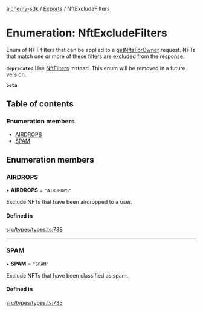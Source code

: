 [alchemy-sdk](../README.md) / [Exports](../modules.md) / NftExcludeFilters

# Enumeration: NftExcludeFilters

Enum of NFT filters that can be applied to a [getNftsForOwner](../classes/NftNamespace.md#getnftsforowner) request.
NFTs that match one or more of these filters are excluded from the response.

**`deprecated`** Use [NftFilters](NftFilters.md) instead. This enum will be removed in a
  future version.

**`beta`**

## Table of contents

### Enumeration members

- [AIRDROPS](NftExcludeFilters.md#airdrops)
- [SPAM](NftExcludeFilters.md#spam)

## Enumeration members

### AIRDROPS

• **AIRDROPS** = `"AIRDROPS"`

Exclude NFTs that have been airdropped to a user.

#### Defined in

[src/types/types.ts:738](https://github.com/alchemyplatform/alchemy-sdk-js/blob/e05babb/src/types/types.ts#L738)

___

### SPAM

• **SPAM** = `"SPAM"`

Exclude NFTs that have been classified as spam.

#### Defined in

[src/types/types.ts:735](https://github.com/alchemyplatform/alchemy-sdk-js/blob/e05babb/src/types/types.ts#L735)
